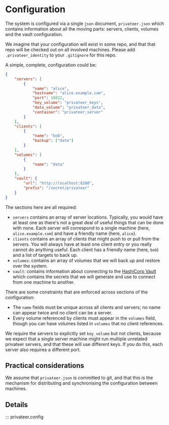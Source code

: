 # Configuration

The system is configured via a single `json` document, `privateer.json` which contains information about all the moving parts: servers, clients, volumes and the vault configuration.

We imagine that your configuration will exist in some repo, and that that repo will be checked out on all involved machines. Please add `.privateer_identity` to your `.gitignore` for this repo.

A simple, complete, configuration could be:

```json
{
    "servers": [
        {
            "name": "alice",
            "hostname": "alice.example.com",
            "port": 10022,
            "key_volume": "privateer_keys",
            "data_volume": "privateer_data",
            "container": "privateer_server"
        }
    ],
    "clients": [
        {
            "name": "bob",
            "backup": ["data"]
        }
    ],
    "volumes": [
        {
            "name": "data"
        }
    ],
    "vault": {
        "url": "http://localhost:8200",
        "prefix": "/secret/privateer"
    }
}
```

The sections here are all required:

* `servers` contains an array of server locations.  Typically, you would have at least one as there's not a great deal of useful things that can be done with none.  Each server will correspond to a single machine (here, `alice.example.com`) and have a friendly name (here, `alice`).
* `clients` contains an array of clients that might push to or pull from the servers.  You will always have at least one client entry or you really cannot do anything useful.  Each client has a friendly name (here, `bob`) and a list of targets to back up.
* `volumes`: contains an array of volumes that we will back up and restore over the system.
* `vault`: contains information about connecting to the [HashiCorp Vault](https://www.vaultproject.io/) which contains the secrets that we will generate and use to connect from one machine to another.

There are some constraints that are enforced across sections of the configuration:

* The `name` fields must be unique across all clients and servers; no name can appear twice and no client can be a server.
* Every volume referenced by clients must appear in the `volumes` field, though you can have volumes listed in `volumes` that no client references.

We require the servers to explicitly set `key_volume` but not clients, because we expect that a single server machine might run multiple unrelated privateer servers, and that these will use different keys.  If you do this, each server also requires a different port.

## Practical considerations

We assume that `privateer.json` is committed to git, and that this is the mechanism for distributing and synchronising the configuration between machines.

## Details

::: privateer.config
